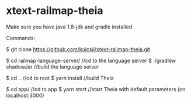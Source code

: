 # xtext-railmap-theia

Make sure you have java 1.8-jdk and gradle installed

Commands:

$ git clone https://github.com/kulcsii/xtext-railmap-theia.git

$ cd railmap-language-server/     //cd to the language server
$ ./gradlew shadowJar             //build the language server 

$ cd ..                           //cd to root
$ yarn install                    //build Theia

$ cd app/                         //cd to app
$ yarn start                      //start Theia with default parameters (on localhost:3000)
